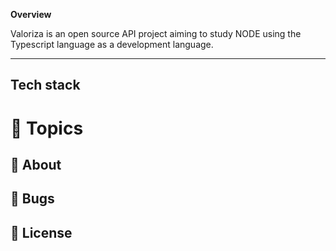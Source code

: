 **Overview**

<p>Valoriza is an open source API project aiming to study NODE using the Typescript language as a development language.</p>

---

## Tech stack

# :pushpin: Topics
## :rocket: About
## :bug: Bugs
## :closed_book: License
